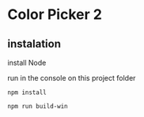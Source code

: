 # Color Picker 2

## instalation
install Node

run in the console on this project folder


    npm install
    
    npm run build-win
